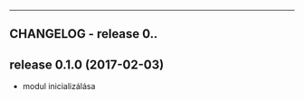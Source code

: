 -------------------------
CHANGELOG - release 0.*.*
-------------------------

release 0.1.0 (2017-02-03)
--------------------------
 - modul inicializálása

